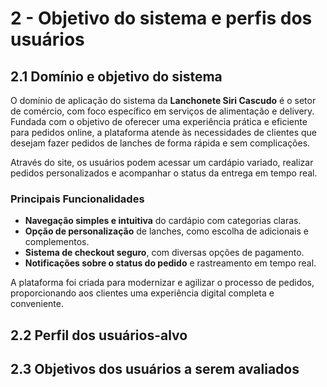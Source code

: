 # 2 - Objetivo do sistema e perfis dos usuários

## 2.1 Domínio e objetivo do sistema

O domínio de aplicação do sistema da **Lanchonete Siri Cascudo** é o setor de comércio, com foco específico em serviços de alimentação e delivery. Fundada com o objetivo de oferecer uma experiência prática e eficiente para pedidos online, a plataforma atende às necessidades de clientes que desejam fazer pedidos de lanches de forma rápida e sem complicações.

Através do site, os usuários podem acessar um cardápio variado, realizar pedidos personalizados e acompanhar o status da entrega em tempo real.

### Principais Funcionalidades

- **Navegação simples e intuitiva** do cardápio com categorias claras.
- **Opção de personalização** de lanches, como escolha de adicionais e complementos.
- **Sistema de checkout seguro**, com diversas opções de pagamento.
- **Notificações sobre o status do pedido** e rastreamento em tempo real.

A plataforma foi criada para modernizar e agilizar o processo de pedidos, proporcionando aos clientes uma experiência digital completa e conveniente.


## 2.2 Perfil dos usuários-alvo

## 2.3 Objetivos dos usuários a serem avaliados
 
